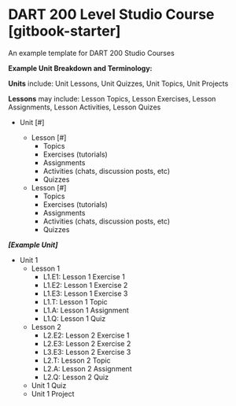 # DART 200 Level Studio Course \[gitbook-starter\]

An example template for DART 200 Studio Courses

**Example Unit Breakdown and Terminology:**

**Units** include: Unit Lessons, Unit Quizzes, Unit Topics, Unit Projects

**Lessons** may include: Lesson Topics, Lesson Exercises, Lesson Assignments, Lesson Activities, Lesson Quizes

* Unit \[\#\]

  * Lesson \[\#\]
    * Topics
    * Exercises \(tutorials\)
    * Assignments
    * Activities \(chats, discussion posts, etc\)
    * Quizzes
  * Lesson \[\#\]
    * Topics
    * Exercises \(tutorials\)
    * Assignments
    * Activities \(chats, discussion posts, etc\)
    * Quizzes

_**\[Example Unit\]**_

* Unit 1
  * Lesson 1
    * L1.E1: Lesson 1 Exercise 1
    * L1.E2: Lesson 1 Exercise 2
    * L1.E3: Lesson 1 Exercise 3
    * L1.T: Lesson 1 Topic
    * L1.A: Lesson 1 Assignment
    * L1.Q: Lesson 1 Quiz
  * Lesson 2
    * L2.E2: Lesson 2 Exercise 1
    * L2.E3: Lesson 2 Exercise 2
    * L3.E3: Lesson 2 Exercise 3
    * L2.T: Lesson 2 Topic
    * L2.A: Lesson 2 Assignment
    * L2.Q: Lesson 2 Quiz
  * Unit 1 Quiz
  * Unit 1 Project



